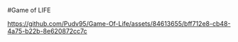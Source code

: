 #Game of LIFE

https://github.com/Pudv95/Game-Of-Life/assets/84613655/bff712e8-cb48-4a75-b22b-8e620872cc7c

